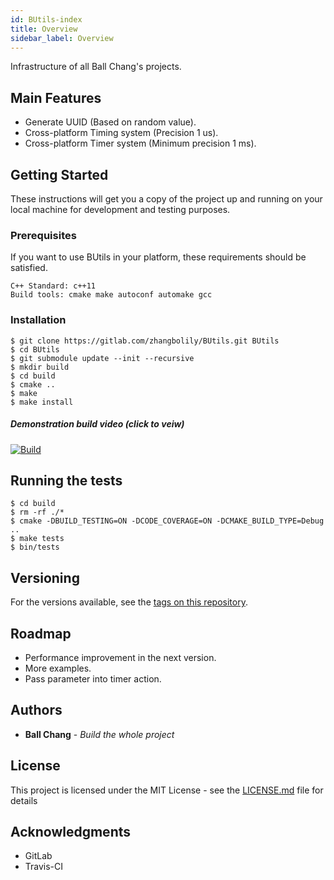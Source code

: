 ```yaml
---
id: BUtils-index
title: Overview
sidebar_label: Overview
---
```


Infrastructure of all Ball Chang's projects.

## Main Features
- Generate UUID (Based on random value).
- Cross-platform Timing system (Precision 1 us).
- Cross-platform Timer system (Minimum precision 1 ms).

## Getting Started

These instructions will get you a copy of the project up and running on your local machine for development and testing purposes.

### Prerequisites

If you want to use BUtils in your platform, these requirements should be satisfied.

```
C++ Standard: c++11
Build tools: cmake make autoconf automake gcc
```

### Installation

```
$ git clone https://gitlab.com/zhangbolily/BUtils.git BUtils
$ cd BUtils
$ git submodule update --init --recursive
$ mkdir build
$ cd build
$ cmake ..
$ make
$ make install
```

##### Demonstration build video (click to veiw)

[![Build](https://asciinema.org/a/pxITpcCQsCXepW80eHSjB5byF.svg)](https://asciinema.org/a/pxITpcCQsCXepW80eHSjB5byF)
## Running the tests
```
$ cd build
$ rm -rf ./*
$ cmake -DBUILD_TESTING=ON -DCODE_COVERAGE=ON -DCMAKE_BUILD_TYPE=Debug ..
$ make tests
$ bin/tests
```

## Versioning

For the versions available, see the [tags on this repository](https://gitlab.com/zhangbolily/BUtils/tags).

## Roadmap
- Performance improvement in the next version.
- More examples.
- Pass parameter into timer action.

## Authors

* **Ball Chang** - *Build the whole project*

## License

This project is licensed under the MIT License - see the [LICENSE.md](LICENSE.md) file for details

## Acknowledgments

* GitLab
* Travis-CI